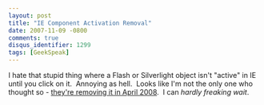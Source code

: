 ```yaml
---
layout: post
title: "IE Component Activation Removal"
date: 2007-11-09 -0800
comments: true
disqus_identifier: 1299
tags: [GeekSpeak]
---
```

I hate that stupid thing where a Flash or Silverlight object isn't
"active" in IE until you click on it.  Annoying as hell.  Looks like I'm
not the only one who thought so - [they're removing it in April
2008](http://blogs.msdn.com/ie/archive/2007/11/08/ie-automatic-component-activation-changes-to-ie-activex-update.aspx). 
I can *hardly freaking wait*.

